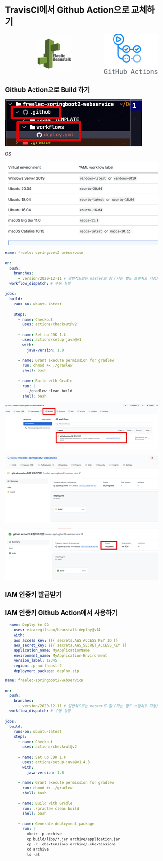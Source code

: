 # TravisCI에서 Github Action으로 교체하기


![intro](./images/intro.jpeg)

## Github Action으로 Build 하기

![github1](./images/github1.png)

[OS](https://docs.github.com/en/free-pro-team@latest/actions/reference/workflow-syntax-for-github-actions#jobsjob_idruns-on)

![github2](./images/github2.png)

```yaml
name: freelec-springboot2-webservice

on:
  push:
    branches:
      - version/2020-12-11 # 일반적으로는 master로 함 (저는 별도 브랜치로 지정)
  workflow_dispatch: # 수동 실행

jobs:
  build:
    runs-on: ubuntu-latest

    steps:
      - name: Checkout
        uses: actions/checkout@v2

      - name: Set up JDK 1.8
        uses: actions/setup-java@v1
        with:
          java-version: 1.8

      - name: Grant execute permission for gradlew
        run: chmod +x ./gradlew
        shell: bash

      - name: Build with Gradle
        run: |
          ./gradlew clean build
        shell: bash

```

![github3](./images/github3.png)

![github4](./images/github4.png)

![github5](./images/github5.png)

## IAM 인증키 발급받기

## IAM 인증키 Github Action에서 사용하기

```yaml
- name: Deploy to EB
    uses: einaregilsson/beanstalk-deploy@v14
    with:
    aws_access_key: ${{ secrets.AWS_ACCESS_KEY_ID }}
    aws_secret_key: ${{ secrets.AWS_SECRET_ACCESS_KEY }}
    application_name: MyApplicationName
    environment_name: MyApplication-Environment
    version_label: 12345
    region: ap-northeast-2
    deployment_package: deploy.zip
```

```yaml
name: freelec-springboot2-webservice

on:
  push:
    branches:
      - version/2020-12-11 # 일반적으로는 master로 함 (저는 별도 브랜치로 지정)
  workflow_dispatch: # 수동 실행

jobs:
  build:
    runs-on: ubuntu-latest
    steps:
      - name: Checkout
        uses: actions/checkout@v2

      - name: Set up JDK 1.8
        uses: actions/setup-java@v1.4.3
        with:
          java-version: 1.8

      - name: Grant execute permission for gradlew
        run: chmod +x ./gradlew
        shell: bash

      - name: Build with Gradle
        run: ./gradlew clean build
        shell: bash

      - name: Generate deployment package
        run: |
          mkdir -p archive
          cp build/libs/*.jar archive/application.jar
          cp -r .ebextensions archive/.ebextensions
          cd archive
          ls -al
        
```


[](https://github.com/marketplace/actions/beanstalk-deploy)